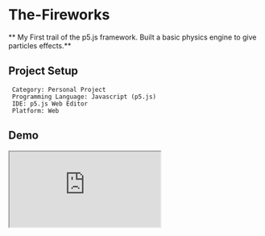 # The-Fireworks
** My First trail of the p5.js framework. Built a basic physics engine to give particles effects.**


## Project Setup
```
 Category: Personal Project
 Programming Language: Javascript (p5.js)
 IDE: p5.js Web Editor
 Platform: Web
 ```
 
 
 ## Demo
 
 <iframe src="https://editor.p5js.org/ramsricharan/embed/SJxxB2jNaX"></iframe>
